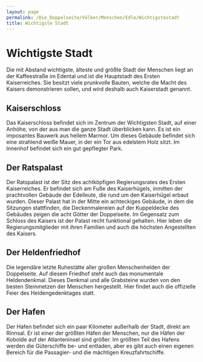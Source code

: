 ```yaml
---
layout: page
permalink: /Die_Doppelseite/Völker/Menschen/Edle/Wichtigstestadt
title: Wichtigste Stadt
---
```


# Wichtigste Stadt

Die mit Abstand wichtigste, älteste und größte Stadt der Menschen liegt an der Kaffeestraße im Edental und ist die Hauptstadt des Ersten Kaiserreiches. Sie besitzt viele prunkvolle Bauten, welche die Macht des Kaisers demonstrieren sollen, und wird deshalb auch Kaiserstadt genannt.

## Kaiserschloss

Das Kaiserschloss befindet sich im Zentrum der Wichtigsten Stadt, auf einer Anhöhe, von der aus man die ganze Stadt überblicken kann. Es ist ein imposantes Bauwerk aus hellem Marmor. Um dieses Gebäude befindet sich eine strahlend weiße Mauer, in der ein Tor aus edelstem Holz sitzt. Im Innenhof befindet sich ein gut gepflegter Park.

## Der Ratspalast

Der Ratspalast ist der Sitz des achtköpfigen Regierungsrates des Ersten Kaiserreiches. Er befindet sich am Fuße des Kaiserhügels, inmitten der prachtvollen Gebäude der Edelleute, die rund um den Kaiserhügel erbaut wurden. Dieser Palast hat in der Mitte ein achteckiges Gebäude, in dem die Sitzungen stattfinden, die Deckenmalereien auf der Kuppeldecke des Gebäudes zeigen die acht Götter der Doppelseite. Im Gegensatz zum Schloss des Kaisers ist der Palast recht funktional gehalten. Hier leben die Regierungsmitglieder mit ihren Familien und auch die höchsten Angestellten des Kaisers.

## Der Heldenfriedhof

Die legendäre letzte Ruhestätte aller großen Menschenhelden der Doppelseite. Auf diesem Friedhof steht auch das monumentale Heldendenkmal. Dieses Denkmal und alle Grabsteine wurden von den besten Steinmetzen der Menschen hergestellt. Hier findet auch die offizielle Feier des Heldengedenktages statt.

## Der Hafen

Der Hafen befindet sich ein paar Kilometer außerhalb der Stadt, direkt am Rinnsal. Er ist einer der größten Häfen der Menschen, nur die Häfen der Kobolde auf der Atlanteninsel sind größer. Im größten Teil des Hafens werden die Güterschiffe be- und entladen, aber es gibt auch einen eigenen Bereich für die Passagier- und die mächtigen Kreuzfahrtschiffe.

